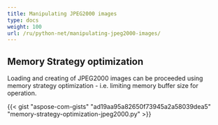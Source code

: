 ```yaml
---
title: Manipulating JPEG2000 images
type: docs
weight: 100
url: /ru/python-net/manipulating-jpeg2000-images/
---
```


## **Memory Strategy optimization**
Loading and creating of JPEG2000 images can be proceeded using memory strategy optimization - i.e. limiting memory buffer size for operation.

{{< gist "aspose-com-gists" "ad19aa95a82650f73945a2a58039dea5" "memory-strategy-optimization-jpeg2000.py" >}}
